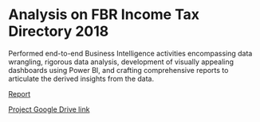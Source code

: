# Analysis on FBR Income Tax Directory 2018
Performed end-to-end Business Intelligence activities encompassing data wrangling, rigorous data analysis, development of visually appealing dashboards using Power BI, and crafting comprehensive reports to articulate the derived insights from the data.

[Report](https://docs.google.com/document/d/e/2PACX-1vSrl8l1D9DwUjyGr8sl-ToVO7_1_elQcKtC7JyZXabl8B8wVnUhUERKg_HQuTzytvd7hCX8scdSMY76/pub)

[Project Google Drive link](https://drive.google.com/drive/folders/1lOZhoFxWxjl8o9Fy__G7hA_KA5Hi9KrG?usp=sharing)


